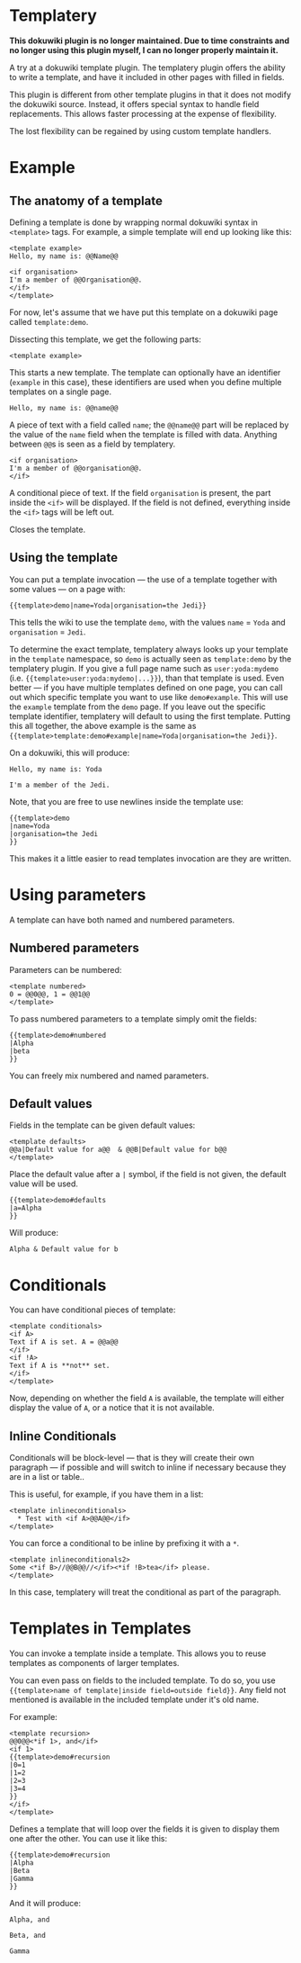Templatery
==========

__This dokuwiki plugin is no longer maintained. Due to time constraints and no longer using this plugin myself, I can no longer properly maintain it.__

A try at a dokuwiki template plugin. The templatery plugin offers the ability to write
a template, and have it included in other pages with filled in fields.

This plugin is different from other template plugins in that it does not modify
the dokuwiki source. Instead, it offers special syntax to handle field
replacements. This allows faster processing at the expense of flexibility.

The lost flexibility can be regained by using custom template handlers.

Example
=======

The anatomy of a template
-------------------------

Defining a template is done by wrapping normal dokuwiki syntax in `<template>` tags.
For example, a simple template will end up looking like this:

    <template example>
    Hello, my name is: @@Name@@

    <if organisation>
    I'm a member of @@Organisation@@.
    </if>
    </template>

For now, let's assume that we have put this template on a dokuwiki page called `template:demo`.

Dissecting this template, we get the following parts:

    <template example>

This starts a new template. The template can optionally have an identifier (`example` in this case),
these identifiers are used when you define multiple templates on a single page.

    Hello, my name is: @@name@@

A piece of text with a field called `name`; the `@@name@@` part will be replaced by the
value of the `name` field when the template is filled with data. Anything between `@@`s is seen
as a field by templatery.

    <if organisation>
    I'm a member of @@organisation@@.
    </if>

A conditional piece of text. If the field `organisation` is present,
the part inside the `<if>` will be displayed. If the field is not defined,
everything inside the `<if>` tags will be left out.

  </template>

Closes the template.


Using the template
------------------

You can put a template invocation — the use of a template together with some values — on a page with:

    {{template>demo|name=Yoda|organisation=the Jedi}}

This tells the wiki to use the template `demo`, with the values `name` = `Yoda` and `organisation` = `Jedi`.

To determine the exact template, templatery always looks
up your template in the `template` namespace, so `demo` is actually seen as `template:demo` by the templatery
plugin. If you give a full page name such as `user:yoda:mydemo`  (i.e. `{{template>user:yoda:mydemo|...}}`), than
that template is used. Even better — if you have multiple templates defined on one page, you can call out which
specific template you want to use like `demo#example`. This will use the `example` template from the `demo` page. If you leave out the specific template identifier, templatery will default to using the first template. Putting this all together, the above example is the same as `{{template>template:demo#example|name=Yoda|organisation=the Jedi}}`.

On a dokuwiki, this will produce:

    Hello, my name is: Yoda

    I'm a member of the Jedi.

Note, that you are free to use newlines inside the template use:

    {{template>demo
    |name=Yoda
    |organisation=the Jedi
    }}

This makes it a little easier to read templates invocation are they are written.


Using parameters
================

A template can have both named and numbered parameters.

Numbered parameters
-------------------

Parameters can be numbered:

    <template numbered>
    0 = @@0@@, 1 = @@1@@
    </template>

To pass numbered parameters to a template simply omit the fields:

    {{template>demo#numbered
    |Alpha
    |beta
    }}

You can freely mix numbered and named parameters.

Default values
--------------

Fields in the template can be given default values:

    <template defaults>
    @@a|Default value for a@@  & @@B|Default value for b@@
    </template>

Place the default value after a `|` symbol, if the field is not given, the default value will
be used.

    {{template>demo#defaults
    |a=Alpha
    }}

Will produce:

    Alpha & Default value for b


Conditionals
============

You can have conditional pieces of template:

    <template conditionals>
    <if A>
    Text if A is set. A = @@a@@ 
    </if>
    <if !A>
    Text if A is **not** set.
    </if>
    </template>

Now, depending on whether the field `A` is available, the template will either display the value of `A`,
or a notice that it is not available.

Inline Conditionals
-------------------

Conditionals will be block-level — that is they will create their own paragraph — if possible and will switch to inline if necessary because they are in a list or table..

This is useful, for example, if you have them in a list:

    <template inlineconditionals>
      * Test with <if A>@@A@@</if>
    </template>

You can force a conditional to be inline by prefixing it with a `*`.

    <template inlineconditionals2>
    Some <*if B>//@@B@@//</if><*if !B>tea</if> please.
    </template>

In this case, templatery will treat the conditional as part of the paragraph.


Templates in Templates
======================

You can invoke a template inside a template. This allows you to reuse templates as components of larger templates.

You can even pass on fields to the included template. To do so, you use `{{template>name of template|inside field=outside field}}`. Any field not mentioned is available in the included template under it's old name.

For example:

    <template recursion>
    @@0@@<*if 1>, and</if>
    <if 1>
    {{template>demo#recursion
    |0=1
    |1=2
    |2=3
    |3=4
    }}
    </if>
    </template>

Defines a template that will loop over the fields it is given to display them one after the other. You
can use it like this:

    {{template>demo#recursion
    |Alpha
    |Beta
    |Gamma
    }}

And it will produce:
    
    Alpha, and
    
    Beta, and
    
    Gamma
